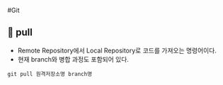 #Git 
## 🌈 pull
+ Remote Repository에서 Local Repository로 코드를 가져오는 명령어이다.
+ 현재 branch와 병합 과정도 포함되어 있다.

```git
git pull 원격저장소명 branch명
```